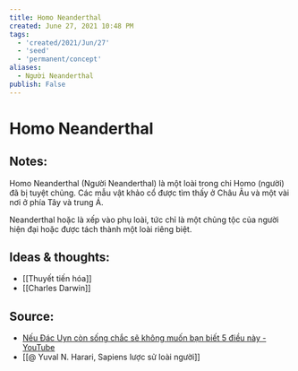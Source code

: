 ```yaml
---
title: Homo Neanderthal
created: June 27, 2021 10:48 PM
tags:
  - 'created/2021/Jun/27'
  - 'seed'
  - 'permanent/concept'
aliases:
  - Người Neanderthal
publish: False
---
```

# Homo Neanderthal

## Notes:
Homo Neanderthal (Người Neanderthal) là một loài trong chi Homo (người) đã bị tuyệt chủng. Các mẫu vật khảo cổ được tìm thấy ở Châu Âu và một vài nơi ở phía Tây và trung Á.

Neanderthal hoặc là xếp vào phụ loài, tức chỉ là một chủng tộc của người hiện đại hoặc được tách thành một loài riêng biệt.

## Ideas & thoughts:
- [[Thuyết tiến hóa]]
- [[Charles Darwin]] 

## Source:
- [Nếu Đác Uyn còn sống chắc sẽ không muốn bạn biết 5 điều này - YouTube](https://youtu.be/3bhORlpnU54?t=853)
- [[@ Yuval N. Harari, Sapiens lược sử loài người]]


